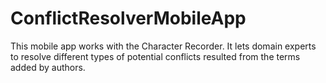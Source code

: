 # ConflictResolverMobileApp
This mobile app works with the Character Recorder. It lets domain experts to resolve different types of potential conflicts resulted from the terms added by authors. 
